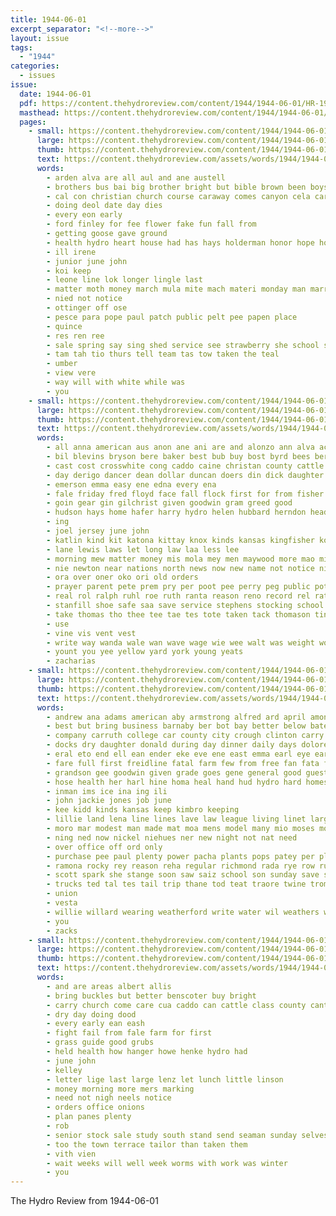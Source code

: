 ```yaml
---
title: 1944-06-01
excerpt_separator: "<!--more-->"
layout: issue
tags:
  - "1944"
categories:
  - issues
issue:
  date: 1944-06-01
  pdf: https://content.thehydroreview.com/content/1944/1944-06-01/HR-1944-06-01.pdf
  masthead: https://content.thehydroreview.com/content/1944/1944-06-01/masthead/HR-1944-06-01.jpg
  pages:
    - small: https://content.thehydroreview.com/content/1944/1944-06-01/small/HR-1944-06-01-01.jpg
      large: https://content.thehydroreview.com/content/1944/1944-06-01/large/HR-1944-06-01-01.jpg
      thumb: https://content.thehydroreview.com/content/1944/1944-06-01/thumbnails/HR-1944-06-01-01.jpg
      text: https://content.thehydroreview.com/assets/words/1944/1944-06-01/HR-1944-06-01-01.txt
      words:
        - arden alva are all aul and ane austell
        - brothers bus bai big brother bright but bible brown been boys block byrd
        - cal con christian church course caraway comes canyon cela car canning county count can cue came clase cedar
        - doing deol date day dies
        - every eon early
        - ford finley for fee flower fake fun fall from
        - getting goose gave ground
        - health hydro heart house had has hays holderman honor hope home half helen harvest hurt hot him her
        - ill irene
        - junior june john
        - koi keep
        - leone line lok longer lingle last
        - matter moth money march mula mite mach materi monday man marriage may morning
        - nied not notice
        - ottinger off ose
        - pesce para pope paul patch public pelt pee papen place
        - quince
        - res ren ree
        - sale spring say sing shed service see strawberry she school sunday sheriff swartzendruber saving schol second
        - tam tah tio thurs tell team tas tow taken the teal
        - umber
        - view vere
        - way will with white while was
        - you
    - small: https://content.thehydroreview.com/content/1944/1944-06-01/small/HR-1944-06-01-02.jpg
      large: https://content.thehydroreview.com/content/1944/1944-06-01/large/HR-1944-06-01-02.jpg
      thumb: https://content.thehydroreview.com/content/1944/1944-06-01/thumbnails/HR-1944-06-01-02.jpg
      text: https://content.thehydroreview.com/assets/words/1944/1944-06-01/HR-1944-06-01-02.txt
      words:
        - all anna american aus anon ane ani are and alonzo ann alva aca ault
        - bil blevins bryson bere baker best bub buy bost byrd bees ber boo blakley ben bas brindle bank boddy board bible baptist brown back bonds blackwell bright bethel
        - cast cost crosswhite cong caddo caine christan county cattle christian charlotte cordell coffey claude car cote celi carl church cal came come can city chase carruth check cola cea
        - day derigo dancer dean dollar duncan doers din dick daughter dutra days
        - emerson emma easy ene edna every ena
        - fale friday fred floyd face fall flock first for from fisher frank
        - goin gear gin gilchrist given goodwin gram greed good
        - hudson hays home hafer harry hydro helen hubbard herndon head hiram him haris harvey high halls her horton horns har heineman hundred hasten has
        - ing
        - joel jersey june john
        - katlin kind kit katona kittay knox kinds kansas kingfisher kor
        - lane lewis laws let long law laa less lee
        - morning mew matter money mis mola mey men maywood more mao milk mccain mills mower mail mccullough marre march may mene mee man made
        - nie newton near nations north news now new name not notice nina ner night
        - ora over oner oko ori old orders
        - prayer parent pete prem pry per poot pee perry peg public pote pile press par pade post pastor pork
        - real rol ralph ruhl roe ruth ranta reason reno record rel rates room regular red
        - stanfill shoe safe saa save service stephens stocking school send sin stout sons sing side sil shipman sal states seed second such strife sale stell sheriff soles start son snow sak sane switzer summer sunday scala shirley solid sch see
        - take thomas tho thee tee tae tes tote taken tack thomason tin tie tha the thon than test tate till tad taylor tally thirsk teal tell
        - use
        - vine vis vent vest
        - write way wanda wale wan wave wage wie wee walt was weight word waite wars with westen will wen want world work
        - yount you yee yellow yard york young yeats
        - zacharias
    - small: https://content.thehydroreview.com/content/1944/1944-06-01/small/HR-1944-06-01-03.jpg
      large: https://content.thehydroreview.com/content/1944/1944-06-01/large/HR-1944-06-01-03.jpg
      thumb: https://content.thehydroreview.com/content/1944/1944-06-01/thumbnails/HR-1944-06-01-03.jpg
      text: https://content.thehydroreview.com/assets/words/1944/1944-06-01/HR-1944-06-01-03.txt
      words:
        - andrew ana adams american aby armstrong alfred ard april amon amie allis age ave allison and aud all are awe albert
        - best but bring business barnaby ber bot bay better below bate boys bank bond back binder billy been battle batt blum barker belts buy bel beter backs bonds
        - company carruth college car county city crough clinton carry coop course cross comes charlotte chalmers change chief certain call chan caddo choice can
        - docks dry daughter donald during day dinner daily days dolores dungan dooley death deena director
        - eral eto end ell ean ender eke eve ene east emma earl eye ear everts elk
        - fare full first freidline fatal farm few from free fan fata frank farmer for freeman felton frieda friend
        - grandson gee goodwin given grade goes gene general good guest gale guns garden
        - hose health her harl hine homa heal hand hud hydro hard homes hee home harry haskell high hume has hae harvest holder hart
        - inman ims ice ina ing ili
        - john jackie jones job june
        - kee kidd kinds kansas keep kimbro keeping
        - lillie land lena line lines lave law league living linet large liv last less life louise lett litt leona london little let lee
        - moro mar modest man made mat moa mens model many mio moses money mate mite mcguire madge much miller moscow merchant more may miss mean
        - ning ned now nickel niehues ner new night not nat need
        - over office off ord only
        - purchase pee paul plenty power pacha plants pops patey per plate place post prat pete present public
        - ramona rocky rey reason reha regular richmond rada rye row running ready roy
        - scott spark she stange soon saw saiz school son sunday save sera sons service sone see saving steely state shall still sears sie sale such sister start stock schoo set special spray station
        - trucks ted tal tes tail trip thane tod teat traore twine trom than the them tiny tin
        - union
        - vesta
        - willie willard wearing weatherford write water wil weathers worth went war want wisdom why week wells work wide was with will won wos wanda
        - you
        - zacks
    - small: https://content.thehydroreview.com/content/1944/1944-06-01/small/HR-1944-06-01-04.jpg
      large: https://content.thehydroreview.com/content/1944/1944-06-01/large/HR-1944-06-01-04.jpg
      thumb: https://content.thehydroreview.com/content/1944/1944-06-01/thumbnails/HR-1944-06-01-04.jpg
      text: https://content.thehydroreview.com/assets/words/1944/1944-06-01/HR-1944-06-01-04.txt
      words:
        - and are areas albert allis
        - bring buckles but better benscoter buy bright
        - carry church come care cua caddo can cattle class county cant
        - dry day doing dood
        - every early ean eash
        - fight fail from fale farm for first
        - grass guide good grubs
        - held health how hanger howe henke hydro had
        - june john
        - kelley
        - letter lige last large lenz let lunch little linson
        - money morning more mers marking
        - need not nigh neels notice
        - orders office onions
        - plan panes plenty
        - rob
        - senior stock sale study south stand send seaman sunday selves spring sales staff
        - too the town terrace tailor than taken them
        - vith vien
        - wait weeks will well week worms with work was winter
        - you
---
```


The Hydro Review from 1944-06-01

<!--more-->

